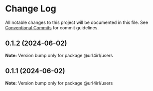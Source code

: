 # Change Log

All notable changes to this project will be documented in this file.
See [Conventional Commits](https://conventionalcommits.org) for commit guidelines.

## 0.1.2 (2024-06-02)

**Note:** Version bump only for package @url4irl/users

## 0.1.1 (2024-06-02)

**Note:** Version bump only for package @url4irl/users
